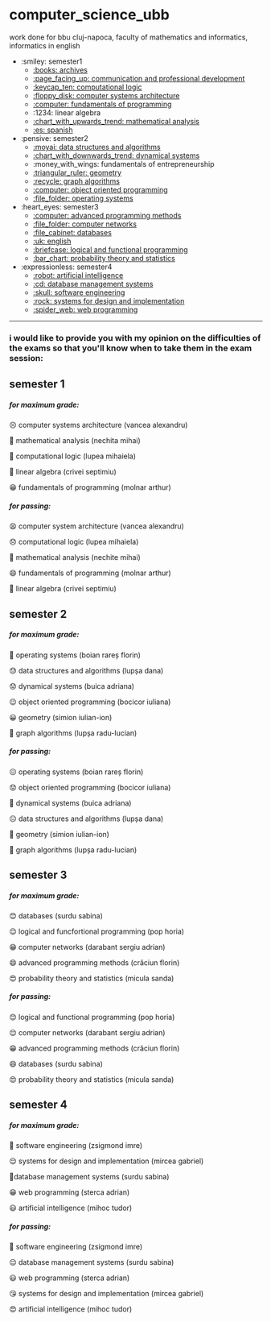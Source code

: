 # computer_science_ubb

work done for bbu cluj-napoca, faculty of mathematics and informatics, informatics in english

<ul>
    <li>:smiley: semester1
        <ul>
            <li>
                <a href="https://github.com/sorecauadrian/computer_science_ubb/tree/master/semester1/archives">
                    :books: archives
                </a>
            </li>
            <li>
                <a href="https://github.com/sorecauadrian/computer_science_ubb/tree/master/semester1/communication_and_professional_development">
                    :page_facing_up: communication and professional development
                </a>
            </li>
            <li>
                <a href="https://github.com/sorecauadrian/computer_science_ubb/tree/master/semester1/computational_logic">
                    :keycap_ten: computational logic
                </a>
            </li>
            <li>
                <a href="https://github.com/sorecauadrian/computer_science_ubb/tree/master/semester1/computer_systems_architecture">
                    :floppy_disk: computer systems architecture
                </a>
            </li>
            <li>
                <a href="https://github.com/sorecauadrian/computer_science_ubb/tree/master/semester1/fundamentals_of_programming">
                    :computer: fundamentals of programming
                </a>
            </li>
            <li>
                :1234: linear algebra
            </li>
            <li>
                <a href="https://github.com/sorecauadrian/computer_science_ubb/tree/master/semester1/mathematical_analysis">
                    :chart_with_upwards_trend: mathematical analysis
                </a>
            </li>
            <li>
                <a href="https://github.com/sorecauadrian/computer_science_ubb/tree/master/semester1/spanish">
                    :es: spanish
                </a>
            </li>
        </ul>
    </li>
    <li>:pensive: semester2
        <ul>
       	    <li>
                <a href="https://github.com/sorecauadrian/computer_science_ubb/tree/master/semester2/data_structures_and_algorithms">
                    :moyai: data structures and algorithms
                </a>
            </li>
            <li>
                <a href="https://github.com/sorecauadrian/computer_science_ubb/tree/master/semester2/dynamical_systems">
                    :chart_with_downwards_trend: dynamical systems
                </a>
            </li>
            <li>
                	:money_with_wings: fundamentals of entrepreneurship
            </li>
            <li>
                <a href="https://github.com/sorecauadrian/computer_science_ubb/tree/master/semester2/geometry">
                    :triangular_ruler: geometry
                </a>
            </li>
            <li>
                <a href="https://github.com/sorecauadrian/computer_science_ubb/tree/master/semester2/graphs_algorithms">
                    :recycle: graph algorithms
                </a>
            </li>
            <li>
                <a href="https://github.com/sorecauadrian/computer_science_ubb/tree/master/semester2/object_oriented_programming">
                    :computer: object oriented programming
                </a>
            </li>
            <li>
                <a href="https://github.com/sorecauadrian/computer_science_ubb/tree/master/semester2/operating_systems">
                    :file_folder: operating systems
                </a>
            </li> 
        </ul>
    </li>
    <li>:heart_eyes: semester3
        <ul>
            <li>
                <a href="https://github.com/sorecauadrian/computer_science_ubb/tree/master/semester3/advanced_programming_methods">
                    :computer: advanced programming methods
                </a>
            </li>
            <li>
                <a href="https://github.com/sorecauadrian/computer_science_ubb/tree/master/semester3/computer_networks">
                    :file_folder: computer networks
                </a>
            </li>
            <li>
                <a href="https://github.com/sorecauadrian/computer_science_ubb/tree/master/semester3/databases">
                    :file_cabinet: databases
                </a>
            </li>
            <li>
                <a href="https://github.com/sorecauadrian/computer_science_ubb/tree/master/semester3/english">
                    :uk: english
                </a>
            </li>
            <li>
                <a href="https://github.com/sorecauadrian/computer_science_ubb/tree/master/semester3/functional_and_logic_programming">
                    :briefcase: logical and functional programming
                </a>
            </li>
            <li>
                <a href="https://github.com/sorecauadrian/computer_science_ubb/tree/master/semester3/probability_theory_and_statistics">
                    :bar_chart: probability theory and statistics
                </a>
            </li>
        </ul>
    </li>
    <li>:expressionless: semester4
        <ul>
            <li>
                <a href="https://github.com/sorecauadrian/computer_science_ubb/tree/master/semester4/artificial_intelligence">
                    :robot: artificial intelligence
                </a>
            </li>
            <li>
                <a href="https://github.com/sorecauadrian/computer_science_ubb/tree/master/semester4/database_management_systems">
                    :cd: database management systems
                </a>
            </li>
            <li>
                <a href="https://github.com/sorecauadrian/computer_science_ubb/tree/master/semester4/software_engineering">
                    :skull: software engineering
                </a>
            </li>
            <li>
                <a href="https://github.com/sorecauadrian/computer_science_ubb/tree/master/semester4/systems_for_design_and_implementation">
                    :rock: systems for design and implementation
                </a>
            </li>
            <li>
                <a href="https://github.com/sorecauadrian/computer_science_ubb/tree/master/semester4/web_programming">
                    :spider_web: web programming
                </a>
            </li>
        </ul>
    </li>
</ul>


---

### i would like to provide you with my opinion on the difficulties of the exams so that you'll know when to take them in the exam session:

## semester 1

##### for maximum grade:

:persevere: computer systems architecture (vancea alexandru)

:slightly_frowning_face: mathematical analysis (nechita mihai)

:grimacing: computational logic (lupea mihaiela)

:slightly_smiling_face: linear algebra (crivei septimiu) 

:grin: fundamentals of programming (molnar arthur)

##### for passing:

:tired_face: computer system architecture (vancea alexandru)

:disappointed: computational logic (lupea mihaiela)

:slightly_smiling_face: mathematical analysis (nechite mihai)

:smile: fundamentals of programming (molnar arthur)

:star_struck: linear algebra (crivei septimiu)

## semester 2

##### for maximum grade:

:triumph: operating systems (boian rareș florin)

:sweat: data structures and algorithms (lupșa dana)

:worried: dynamical systems (buica adriana)

:wink: object oriented programming (bocicor iuliana)

:grinning: geometry (simion iulian-ion) 

:star_struck: graph algorithms (lupșa radu-lucian)

##### for passing:

:confounded: operating systems (boian rareș florin)

:worried: object oriented programming (bocicor iuliana) 

:grimacing: dynamical systems (buica adriana) 

:neutral_face: data structures and algorithms (lupșa dana) 

:slightly_smiling_face: geometry (simion iulian-ion)

:star_struck: graph algorithms (lupșa radu-lucian)

## semester 3

##### for maximum grade:

:blush: databases (surdu sabina)

:relieved: logical and funcfortional programming (pop horia)

:grin: computer networks (darabant sergiu adrian)

:smile: advanced programming methods (crăciun florin)

:heart_eyes: probability theory and statistics (micula sanda)

##### for passing:

:blush: logical and functional programming (pop horia)

:relieved: computer networks (darabant sergiu adrian)

:grin: advanced programming methods (crăciun florin)

:smile: databases (surdu sabina)

:heart_eyes: probability theory and statistics (micula sanda)

## semester 4

##### for maximum grade:

:nauseated_face: ​software engineering (zsigmond imre)

:relieved: ​systems for design and implementation (mircea gabriel)

:slightly_smiling_face: ​database management systems (surdu sabina)

:grin: ​web programming (sterca adrian)

:smiley: ​artificial intelligence (mihoc tudor)

##### for passing:

:vomiting_face: software engineering (zsigmond imre)

:relieved: ​database management systems (surdu sabina)

:smiley: ​web programming (sterca adrian)

:kissing_heart: ​systems for design and implementation (mircea gabriel)

:heart_eyes: ​artificial intelligence (mihoc tudor)







